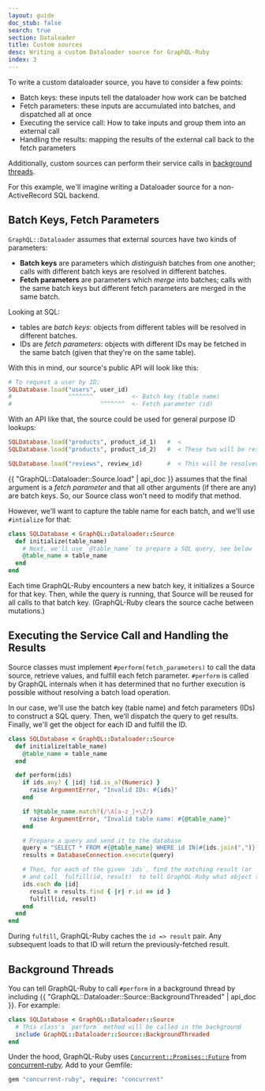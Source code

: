 ```yaml
---
layout: guide
doc_stub: false
search: true
section: Dataloader
title: Custom sources
desc: Writing a custom Dataloader source for GraphQL-Ruby
index: 3
---
```


To write a custom dataloader source, you have to consider a few points:

- Batch keys: these inputs tell the dataloader how work can be batched
- Fetch parameters: these inputs are accumulated into batches, and dispatched all at once
- Executing the service call: How to take inputs and group them into an external call
- Handling the results: mapping the results of the external call back to the fetch parameters

Additionally, custom sources can perform their service calls in [background threads](#background-threads).

For this example, we'll imagine writing a Dataloader source for a non-ActiveRecord SQL backend.

## Batch Keys, Fetch Parameters

`GraphQL::Dataloader` assumes that external sources have two kinds of parameters:

- __Batch keys__ are parameters which _distinguish_ batches from one another; calls with different batch keys are resolved in different batches.
- __Fetch parameters__ are parameters which _merge_ into batches; calls with the same batch keys but different fetch parameters are merged in the same batch.

Looking at SQL:

- tables are _batch keys_: objects from different tables will be resolved in different batches.
- IDs are _fetch parameters_: objects with different IDs may be fetched in the same batch (given that they're on the same table).

With this in mind, our source's public API will look like this:

```ruby
# To request a user by ID:
SQLDatabase.load("users", user_id)
#                ^^^^^^^           <- Batch key (table name)
#                         ^^^^^^^  <- Fetch parameter (id)
```

With an API like that, the source could be used for general purpose ID lookups:

```ruby
SQLDatabase.load("products", product_id_1)   #  <
SQLDatabase.load("products", product_id_2)   #  < These two will be resolved in the batch

SQLDatabase.load("reviews", review_id)       #  < This will be resolved in a different batch
```

{{ "GraphQL::Dataloader::Source.load" | api_doc }} assumes that the final argument is a _fetch parameter_ and that all other arguments (if there are any) are batch keys. So, our Source class won't need to modify that method.

However, we'll want to capture the table name for each batch, and we'll use `#intialize` for that:

```ruby
class SQLDatabase < GraphQL::Dataloader::Source
  def initialize(table_name)
    # Next, we'll use `@table_name` to prepare a SQL query, see below
    @table_name = table_name
  end
end
```

Each time GraphQL-Ruby encounters a new batch key, it initializes a Source for that key. Then, while the query is running, that Source will be reused for all calls to that batch key. (GraphQL-Ruby clears the source cache between mutations.)

## Executing the Service Call and Handling the Results

Source classes must implement `#perform(fetch_parameters)` to call the data source, retrieve values, and fulfill each fetch parameter. `#perform` is called by GraphQL internals when it has determined that no further execution is possible without resolving a batch load operation.

In our case, we'll use the batch key (table name) and fetch parameters (IDs) to construct a SQL query. Then, we'll dispatch the query to get results. Finally, we'll get the object for each ID and fulfill the ID.

```ruby
class SQLDatabase < GraphQL::Dataloader::Source
  def initialize(table_name)
    @table_name = table_name
  end

  def perform(ids)
    if ids.any? { |id| !id.is_a?(Numeric) }
      raise ArgumentError, "Invalid IDs: #{ids}"
    end

    if !@table_name.match?(/\A[a-z_]+\Z/)
      raise ArgumentError, "Invalid table name: #{@table_name}"
    end

    # Prepare a query and send it to the database
    query = "SELECT * FROM #{@table_name} WHERE id IN(#{ids.join(",")})"
    results = DatabaseConnection.execute(query)

    # Then, for each of the given `ids`, find the matching result (or `nil`)
    # and call `fulfill(id, result)` to tell GraphQL-Ruby what object to use for that ID.
    ids.each do |id|
      result = results.find { |r| r.id == id }
      fulfill(id, result)
    end
  end
end
```

During `fulfill`, GraphQL-Ruby caches the `id => result` pair. Any subsequent loads to that ID will return the previously-fetched result.

## Background Threads

You can tell GraphQL-Ruby to call `#perform` in a background thread by including {{ "GraphQL::Dataloader::Source::BackgroundThreaded" | api_doc }}. For example:

```ruby
class SQLDatabase < GraphQL::Dataloader::Source
  # This class's `perform` method will be called in the background
  include GraphQL::Dataloader::Source::BackgroundThreaded
end
```

Under the hood, GraphQL-Ruby uses [`Concurrent::Promises::Future`](https://ruby-concurrency.github.io/concurrent-ruby/1.1.7/Concurrent/Promises/Future.html) from [concurrent-ruby](https://github.com/ruby-concurrency/concurrent-ruby/). Add to your Gemfile:

```ruby
gem "concurrent-ruby", require: "concurrent"
```

